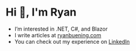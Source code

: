 # Hi 👋, I'm Ryan

- I’m interested in .NET, C#, and Blazor
- I write articles at [ryanbuening.com](https://ryanbuening.com)
- You can check out my experience on [LinkedIn](https://www.linkedin.com/in/ryanbuening)
